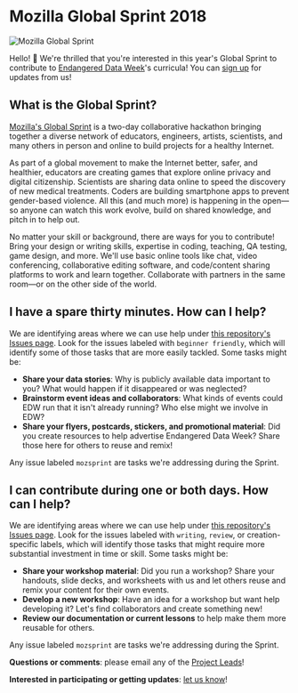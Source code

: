 # Mozilla Global Sprint 2018

![Mozilla Global Sprint](https://assets.mofoprod.net/network/home-%402x.jpg)

Hello! 👋 We're thrilled that you're interested in this year's Global Sprint to contribute to [Endangered Data Week](http://endangereddataweek.org)'s curricula! You can [sign up](https://docs.google.com/forms/d/e/1FAIpQLSeG_MlXhn1SH_3o8LHSYul40dkedk9yWGlqNLpguGV_I6-ESA/viewform?usp=sf_link) for updates from us!

## What is the Global Sprint?

[Mozilla's Global Sprint](https://foundation.mozilla.org/opportunity/global-sprint/) is a two-day collaborative hackathon bringing together a diverse network of educators, engineers, artists, scientists, and many others in person and online to build projects for a healthy Internet.

As part of a global movement to make the Internet better, safer, and healthier, educators are creating games that explore online privacy and digital citizenship. Scientists are sharing data online to speed the discovery of new medical treatments. Coders are building smartphone apps to prevent gender-based violence. All this (and much more) is happening in the open—so anyone can watch this work evolve, build on shared knowledge, and pitch in to help out. 

No matter your skill or background, there are ways for you to contribute! Bring your design or writing skills, expertise in coding, teaching, QA testing, game design, and more. We'll use basic online tools like chat, video conferencing, collaborative editing software, and code/content sharing platforms to work and learn together. Collaborate with partners in the same room—or on the other side of the world.

## I have a spare thirty minutes. How can I help?

We are identifying areas where we can use help under [this repository's Issues page](https://github.com/endangereddataweek/resources/issues). Look for the issues labeled with `beginner friendly`, which will identify some of those tasks that are more easily tackled. Some tasks might be:

* **Share your data stories**: Why is publicly available data important to you? What would happen if it disappeared or was neglected?
* **Brainstorm event ideas and collaborators**: What kinds of events could EDW run that it isn't already running? Who else might we involve in EDW?
* **Share your flyers, postcards, stickers, and promotional material**: Did you create resources to help advertise Endangered Data Week? Share those here for others to reuse and remix!

Any issue labeled `mozsprint` are tasks we're addressing during the Sprint.

## I can contribute during one or both days. How can I help?

We are identifying areas where we can use help under [this repository's Issues page](https://github.com/endangereddataweek/resources/issues). Look for the issues labeled with `writing`, `review`, or creation-specific labels, which will identify those tasks that might require more substantial investment in time or skill. Some tasks might be:

* **Share your workshop material**: Did you run a workshop? Share your handouts, slide decks, and worksheets with us and let others reuse and remix your content for their own events.
* **Develop a new workshop**: Have an idea for a workshop but want help developing it? Let's find collaborators and create something new!
* **Review our documentation or current lessons** to help make them more reusable for others.

Any issue labeled `mozsprint` are tasks we're addressing during the Sprint.

**Questions or comments**: please email any of the [Project Leads](README.md)! 

**Interested in participating or getting updates**: [let us know](https://docs.google.com/forms/d/e/1FAIpQLSeG_MlXhn1SH_3o8LHSYul40dkedk9yWGlqNLpguGV_I6-ESA/viewform?usp=sf_link)!
